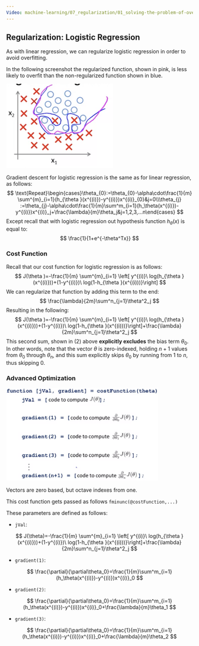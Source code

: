 ```yaml
---
Video: machine-learning/07_regularization/01_solving-the-problem-of-overfitting/07_regularized-logistic-regression.mp4
---
```


## Regularization: Logistic Regression

As with linear regression, we can regularize logistic regression in order to avoid overfitting.

In the following screenshot the regularized function, shown in pink, is less likely to overfit than the non-regularized function shown in blue.

<img src="04-regularized-logistic-regression.assets/image-20210319082146626.png" alt="image-20210319082146626" style="zoom:50%;" />

Gradient descent for logistic regression is the same as for linear regression, as follows:
$$
\text{Repeat}\begin{cases}\theta_{0}:=\theta_{0}-\alpha\cdot\frac{1}{m} \sum^{m}_{i=1}(h_{\theta }(x^{(i)})-y^{(i)})x^{(i)}_{0}&j=0\\\theta_{j} :=\theta_{j}-\alpha\cdot\frac{1}{m}\sum^m_{i=1}(h_\theta(x^{(i)})-y^{(i)})x^{(i)}_j+\frac{\lambda}{m}\theta_j&j=1,2,3,...n\end{cases}
$$
Except recall that with logistic regression out hypothesis function $h_\theta(x)$ is equal to:
$$
\frac{1}{1+e^{-\theta^Tx}}
$$

### Cost Function

Recall that our cost function for logistic regression is as follows:
$$
J(\theta )=-\frac{1}{m} \sum^{m}_{i=1} \left[ y^{(i)}\  log(h_{\theta }(x^{(i)}))+(1-y^{(i)})\  log(1-h_{\theta }(x^{(i)))}\right]
$$
We can regularize that function by adding this term to the end:
$$
\frac{\lambda}{2m}\sum^n_{j=1}\theta^2_j
$$
Resulting in the following:
$$
J(\theta )=-\frac{1}{m} \sum^{m}_{i=1} \left[ y^{(i)}\  log(h_{\theta }(x^{(i)}))+(1-y^{(i)})\  log(1-h_{\theta }(x^{(i)))}\right]+\frac{\lambda}{2m}\sum^n_{j=1}\theta^2_j
$$
This second sum, shown in $(2)$ above **explicitly excludes** the bias term $\theta_0$.  In other words, note that the vector $\theta$ is zero-indexed, holding $n+1$ values from $\theta_0$ through $\theta_n$, and this sum explicitly skips $\theta_0$ by running from $1$ to $n$, thus skipping $0$.

### Advanced Optimization

<img src="04-regularized-logistic-regression.assets/image-20210319083200247.png" alt="image-20210319083200247" style="zoom:40%;" />

Vectors are zero based, but octave indexes from one.

This cost function gets passed as follows `fminunc(@costFunction,...)`

These parameters are defined as follows:

* `jVal`:

$$
J(\theta)=-\frac{1}{m} \sum^{m}_{i=1} \left[ y^{(i)}\  log(h_{\theta }(x^{(i)}))+(1-y^{(i)})\  log(1-h_{\theta }(x^{(i)))}\right]+\frac{\lambda}{2m}\sum^n_{j=1}\theta^2_j
$$

* `gradient(1)`:

$$
\frac{\partial}{\partial\theta_0}=\frac{1}{m}\sum^m_{i=1}(h_\theta(x^{(i)})-y^{(i)})x^{(i)}_0
$$

* `gradient(2)`:

$$
\frac{\partial}{\partial\theta_0}=\frac{1}{m}\sum^m_{i=1}(h_\theta(x^{(i)})-y^{(i)})x^{(i)}_0+\frac{\lambda}{m}\theta_1
$$

* `gradient(3)`:

$$
\frac{\partial}{\partial\theta_0}=\frac{1}{m}\sum^m_{i=1}(h_\theta(x^{(i)})-y^{(i)})x^{(i)}_0+\frac{\lambda}{m}\theta_2
$$

